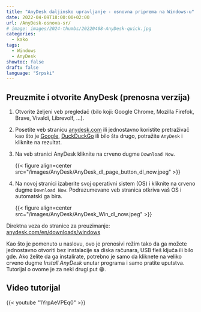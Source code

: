 ```yaml
---
title: "AnyDesk daljinsko upravljanje - osnovna priprema na Windows-u"
date: 2022-04-09T18:00:00+02:00
url: /AnyDesk-osnova-sr/
# image: images/2024-thumbs/20220408-AnyDesk-quick.jpg
categories: 
  - kako
tags: 
  - Windows
  - AnyDesk
showtoc: false
draft: false
language: "Srpski"
---
```


## Preuzmite i otvorite AnyDesk (prenosna verzija)

1. Otvorite željeni veb pregledač (bilo koji: Google Chrome, Mozilla Firefok, Brave, Vivaldi, Librevolf, ...).
2. Posetite veb stranicu [anydesk.com](https://anydesk.com/ "Kliknite/tapnite da posetite AnyDesk veb lokaciju!") ili jednostavno koristite pretraživač kao što je [Google](https://www.google.com/ "Kliknite/tapnite da posetite Google veb stranicu!"), [DuckDuckGo](https://duckduckgo.com/ "Kliknite/tapnite da biste posetili DuckDuckGo veb stranicu!") ili bilo šta drugo, potražite `AnyDesk` i kliknite na rezultat.
3. Na veb stranici AnyDesk kliknite na crveno dugme `Download Now`.
   
   {{< figure align=center src="/images/AnyDesk/AnyDesk_dl_page_button_dl_now.jpeg" >}}
   
4. Na novoj stranici izaberite svoj operativni sistem (OS) i kliknite na crveno dugme `Download Now`. Podrazumevano veb stranica otkriva vaš OS i automatski ga bira.
   
   {{< figure align=center src="/images/AnyDesk/AnyDesk_Win_dl_now.jpeg" >}}
   
Direktna veza do stranice za preuzimanje: [anydesk.com/en/downloads/windows](https://anydesk.com/en/downloads/windows "Kliknite/tapnite da posetite AnyDesk veb stranicu za preuzimanje!")

Kao što je pomenuto u naslovu, ovo je prenosivi režim tako da ga možete jednostavno otvoriti bez instalacije sa diska računara, USB fleš ključa ili bilo gde. Ako želite da ga instalirate, potrebno je samo da kliknete na veliko crveno dugme *Install AnyDesk* unutar programa i samo pratite uputstva. Tutorijal o ovome je za neki drugi put 😁.

## Video tutorijal

{{< youtube "1YrpAeVPEq0" >}}